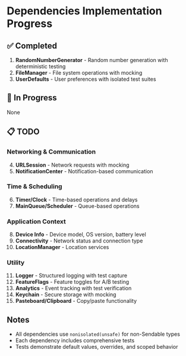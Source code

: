 # Dependencies Implementation Progress

## ✅ Completed

1. **RandomNumberGenerator** - Random number generation with deterministic testing
2. **FileManager** - File system operations with mocking
3. **UserDefaults** - User preferences with isolated test suites

## 🚧 In Progress

None

## 📋 TODO

### Networking & Communication
4. **URLSession** - Network requests with mocking
5. **NotificationCenter** - Notification-based communication

### Time & Scheduling
6. **Timer/Clock** - Time-based operations and delays
7. **MainQueue/Scheduler** - Queue-based operations

### Application Context
8. **Device Info** - Device model, OS version, battery level
9. **Connectivity** - Network status and connection type
10. **LocationManager** - Location services

### Utility
11. **Logger** - Structured logging with test capture
12. **FeatureFlags** - Feature toggles for A/B testing
13. **Analytics** - Event tracking with test verification
14. **Keychain** - Secure storage with mocking
15. **Pasteboard/Clipboard** - Copy/paste functionality

## Notes

- All dependencies use `nonisolated(unsafe)` for non-Sendable types
- Each dependency includes comprehensive tests
- Tests demonstrate default values, overrides, and scoped behavior